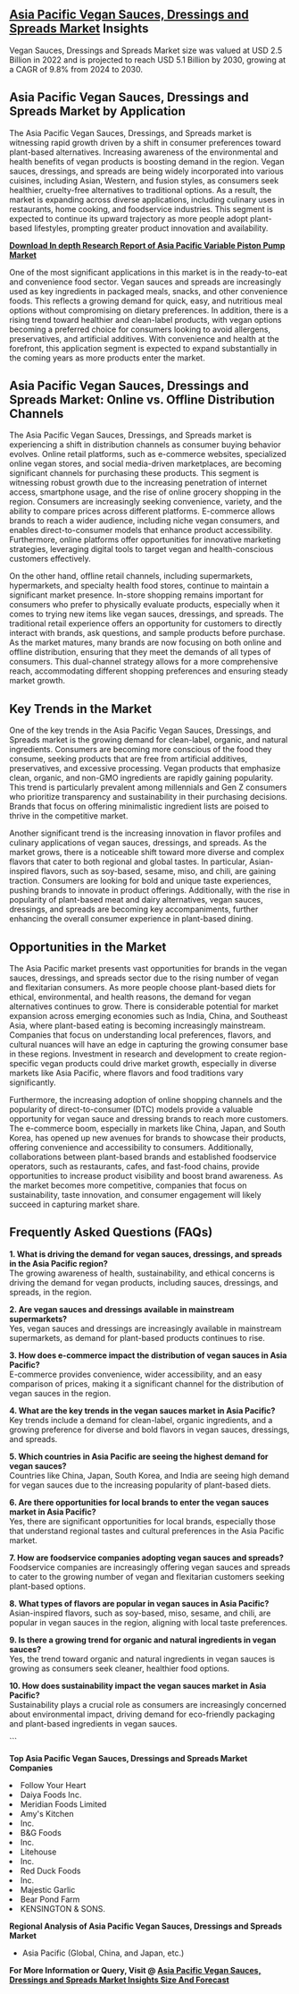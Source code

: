 <h2><a href="https://www.verifiedmarketreports.com/download-sample/?rid=235364&amp;utm_source=Github-Feb&amp;utm_medium=225" target="_blank">Asia Pacific Vegan Sauces, Dressings and Spreads Market</a> Insights</h2><p>Vegan Sauces, Dressings and Spreads Market size was valued at USD 2.5 Billion in 2022 and is projected to reach USD 5.1 Billion by 2030, growing at a CAGR of 9.8% from 2024 to 2030.</p><p><h2>Asia Pacific Vegan Sauces, Dressings and Spreads Market by Application</h2> <p>The Asia Pacific Vegan Sauces, Dressings, and Spreads market is witnessing rapid growth driven by a shift in consumer preferences toward plant-based alternatives. Increasing awareness of the environmental and health benefits of vegan products is boosting demand in the region. Vegan sauces, dressings, and spreads are being widely incorporated into various cuisines, including Asian, Western, and fusion styles, as consumers seek healthier, cruelty-free alternatives to traditional options. As a result, the market is expanding across diverse applications, including culinary uses in restaurants, home cooking, and foodservice industries. This segment is expected to continue its upward trajectory as more people adopt plant-based lifestyles, prompting greater product innovation and availability. <a href="#"><p><strong>Download In depth Research Report of <a href="https://www.verifiedmarketreports.com/download-sample/?rid=236118&amp;utm_source=Pulse-Dec&amp;utm_medium=225" target="_blank">Asia Pacific Variable Piston Pump Market</a></strong></p></a></p> <p>One of the most significant applications in this market is in the ready-to-eat and convenience food sector. Vegan sauces and spreads are increasingly used as key ingredients in packaged meals, snacks, and other convenience foods. This reflects a growing demand for quick, easy, and nutritious meal options without compromising on dietary preferences. In addition, there is a rising trend toward healthier and clean-label products, with vegan options becoming a preferred choice for consumers looking to avoid allergens, preservatives, and artificial additives. With convenience and health at the forefront, this application segment is expected to expand substantially in the coming years as more products enter the market.</p> <h2>Asia Pacific Vegan Sauces, Dressings and Spreads Market: Online vs. Offline Distribution Channels</h2> <p>The Asia Pacific Vegan Sauces, Dressings, and Spreads market is experiencing a shift in distribution channels as consumer buying behavior evolves. Online retail platforms, such as e-commerce websites, specialized online vegan stores, and social media-driven marketplaces, are becoming significant channels for purchasing these products. This segment is witnessing robust growth due to the increasing penetration of internet access, smartphone usage, and the rise of online grocery shopping in the region. Consumers are increasingly seeking convenience, variety, and the ability to compare prices across different platforms. E-commerce allows brands to reach a wider audience, including niche vegan consumers, and enables direct-to-consumer models that enhance product accessibility. Furthermore, online platforms offer opportunities for innovative marketing strategies, leveraging digital tools to target vegan and health-conscious customers effectively.</p> <p>On the other hand, offline retail channels, including supermarkets, hypermarkets, and specialty health food stores, continue to maintain a significant market presence. In-store shopping remains important for consumers who prefer to physically evaluate products, especially when it comes to trying new items like vegan sauces, dressings, and spreads. The traditional retail experience offers an opportunity for customers to directly interact with brands, ask questions, and sample products before purchase. As the market matures, many brands are now focusing on both online and offline distribution, ensuring that they meet the demands of all types of consumers. This dual-channel strategy allows for a more comprehensive reach, accommodating different shopping preferences and ensuring steady market growth.</p> <h2>Key Trends in the Market</h2> <p>One of the key trends in the Asia Pacific Vegan Sauces, Dressings, and Spreads market is the growing demand for clean-label, organic, and natural ingredients. Consumers are becoming more conscious of the food they consume, seeking products that are free from artificial additives, preservatives, and excessive processing. Vegan products that emphasize clean, organic, and non-GMO ingredients are rapidly gaining popularity. This trend is particularly prevalent among millennials and Gen Z consumers who prioritize transparency and sustainability in their purchasing decisions. Brands that focus on offering minimalistic ingredient lists are poised to thrive in the competitive market.</p> <p>Another significant trend is the increasing innovation in flavor profiles and culinary applications of vegan sauces, dressings, and spreads. As the market grows, there is a noticeable shift toward more diverse and complex flavors that cater to both regional and global tastes. In particular, Asian-inspired flavors, such as soy-based, sesame, miso, and chili, are gaining traction. Consumers are looking for bold and unique taste experiences, pushing brands to innovate in product offerings. Additionally, with the rise in popularity of plant-based meat and dairy alternatives, vegan sauces, dressings, and spreads are becoming key accompaniments, further enhancing the overall consumer experience in plant-based dining.</p> <h2>Opportunities in the Market</h2> <p>The Asia Pacific market presents vast opportunities for brands in the vegan sauces, dressings, and spreads sector due to the rising number of vegan and flexitarian consumers. As more people choose plant-based diets for ethical, environmental, and health reasons, the demand for vegan alternatives continues to grow. There is considerable potential for market expansion across emerging economies such as India, China, and Southeast Asia, where plant-based eating is becoming increasingly mainstream. Companies that focus on understanding local preferences, flavors, and cultural nuances will have an edge in capturing the growing consumer base in these regions. Investment in research and development to create region-specific vegan products could drive market growth, especially in diverse markets like Asia Pacific, where flavors and food traditions vary significantly.</p> <p>Furthermore, the increasing adoption of online shopping channels and the popularity of direct-to-consumer (DTC) models provide a valuable opportunity for vegan sauce and dressing brands to reach more customers. The e-commerce boom, especially in markets like China, Japan, and South Korea, has opened up new avenues for brands to showcase their products, offering convenience and accessibility to consumers. Additionally, collaborations between plant-based brands and established foodservice operators, such as restaurants, cafes, and fast-food chains, provide opportunities to increase product visibility and boost brand awareness. As the market becomes more competitive, companies that focus on sustainability, taste innovation, and consumer engagement will likely succeed in capturing market share.</p> <h2>Frequently Asked Questions (FAQs)</h2> <p><strong>1. What is driving the demand for vegan sauces, dressings, and spreads in the Asia Pacific region?</strong><br> The growing awareness of health, sustainability, and ethical concerns is driving the demand for vegan products, including sauces, dressings, and spreads, in the region.</p> <p><strong>2. Are vegan sauces and dressings available in mainstream supermarkets?</strong><br> Yes, vegan sauces and dressings are increasingly available in mainstream supermarkets, as demand for plant-based products continues to rise.</p> <p><strong>3. How does e-commerce impact the distribution of vegan sauces in Asia Pacific?</strong><br> E-commerce provides convenience, wider accessibility, and an easy comparison of prices, making it a significant channel for the distribution of vegan sauces in the region.</p> <p><strong>4. What are the key trends in the vegan sauces market in Asia Pacific?</strong><br> Key trends include a demand for clean-label, organic ingredients, and a growing preference for diverse and bold flavors in vegan sauces, dressings, and spreads.</p> <p><strong>5. Which countries in Asia Pacific are seeing the highest demand for vegan sauces?</strong><br> Countries like China, Japan, South Korea, and India are seeing high demand for vegan sauces due to the increasing popularity of plant-based diets.</p> <p><strong>6. Are there opportunities for local brands to enter the vegan sauces market in Asia Pacific?</strong><br> Yes, there are significant opportunities for local brands, especially those that understand regional tastes and cultural preferences in the Asia Pacific market.</p> <p><strong>7. How are foodservice companies adopting vegan sauces and spreads?</strong><br> Foodservice companies are increasingly offering vegan sauces and spreads to cater to the growing number of vegan and flexitarian customers seeking plant-based options.</p> <p><strong>8. What types of flavors are popular in vegan sauces in Asia Pacific?</strong><br> Asian-inspired flavors, such as soy-based, miso, sesame, and chili, are popular in vegan sauces in the region, aligning with local taste preferences.</p> <p><strong>9. Is there a growing trend for organic and natural ingredients in vegan sauces?</strong><br> Yes, the trend toward organic and natural ingredients in vegan sauces is growing as consumers seek cleaner, healthier food options.</p> <p><strong>10. How does sustainability impact the vegan sauces market in Asia Pacific?</strong><br> Sustainability plays a crucial role as consumers are increasingly concerned about environmental impact, driving demand for eco-friendly packaging and plant-based ingredients in vegan sauces.</p> ```</p><p><strong>Top Asia Pacific Vegan Sauces, Dressings and Spreads Market Companies</strong></p><div data-test-id=""><p><li>Follow Your Heart</li><li> Daiya Foods Inc.</li><li> Meridian Foods Limited</li><li> Amy's Kitchen</li><li> Inc.</li><li> B&G Foods</li><li> Inc.</li><li> Litehouse</li><li> Inc.</li><li> Red Duck Foods</li><li> Inc.</li><li> Majestic Garlic</li><li> Bear Pond Farm</li><li> KENSINGTON & SONS.</li></p><div><strong>Regional Analysis of&nbsp;Asia Pacific Vegan Sauces, Dressings and Spreads Market</strong></div><ul><li dir="ltr"><p dir="ltr">Asia Pacific (Global, China, and Japan, etc.)</p></li></ul><p><strong>For More Information or Query, Visit @&nbsp;</strong><strong><a href="https://www.verifiedmarketreports.com/product/vegan-sauces-dressings-and-spreads-market/?utm_source=Github-Feb&amp;utm_medium=225" target="_blank">Asia Pacific Vegan Sauces, Dressings and Spreads Market Insights Size And Forecast</a></strong></p></div><h2>&nbsp;</h2><div data-test-id="">&nbsp;</div>

